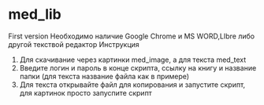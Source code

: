 # med_lib
First version
Необходимо наличие Google Chrome и MS WORD,LIbre либо другой текствой редактор
Инструкция
1. Для скачивание через картинки med_image, а для текста med_text
2. Введите логин и пароль в конце скрипта, ссылку на книгу и название папки (для текста название файла как в примере)
3. Для текста открывайте файл для копирования и запустите скрипт, для картинок просто запуспите скрипт
